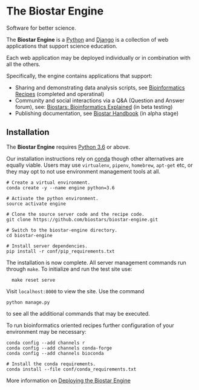 # The Biostar Engine

Software for better science.

The **Biostar Engine** is a [Python][python] and [Django][django] is a collection of web applications that support science education.

Each web application may be deployed individually or in combination with all the others.

Specifically, the engine contains applications that support:

- Sharing and demonstrating data analysis scripts, see [Bioinformatics Recipes][recipes] (completed and operatinal)
- Community and social interactions via a Q&A (Question and Answer forum), see: [Biostars: Bioinformatics Explained][biostars] (in beta testing)
- Publishing documentation, see [Biostar Handbook][handbook] (in alpha stage)

[python]: https://www.python.org/
[django]: https://www.djangoproject.com/
[biostars]: https://www.biostars.org
[recipes]: https://www.bioinformatics.recipes
[handbook]: https://www.biostarhandbook.com
[conda]: https://conda.io/docs/

## Installation

The **Biostar Engine**  requires [Python 3.6][python] or above.

Our installation instructions rely on [conda][conda] though other alternatives are equally viable.  Users may use `virtualenv`, `pipenv`, `homebrew`, `apt-get` etc, or they may opt to not use environment management tools at all.

    # Create a virtual environment.
    conda create -y --name engine python=3.6
    
    # Activate the python environment.
    source activate engine

    # Clone the source server code and the recipe code.
    git clone https://github.com/biostars/biostar-engine.git

    # Switch to the biostar-engine directory.
    cd biostar-engine

    # Install server dependencies.
    pip install -r conf/pip_requirements.txt

The installation is now complete. All server management commands run through `make`. To initialize and run the test site use:

      make reset serve

Visit `localhost:8000` to view the site. Use the command

    python manage.py

to see all the additional commands that may be executed.

To run bioinformatics oriented recipes further configuration of your environment may be necessary:

    conda config --add channels r
    conda config --add channels conda-forge
    conda config --add channels bioconda

    # Install the conda requirements.
    conda install --file conf/conda_requirements.txt

More information on [Deploying the Biostar Engine](docs/engine-deploy.md)

